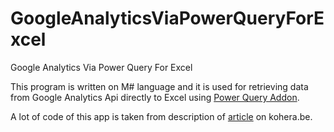 # GoogleAnalyticsViaPowerQueryForExcel
Google Analytics Via Power Query For Excel

This program is written on M# language and it is used for retrieving data from Google Analytics Api directly to Excel using [Power Query Addon](https://www.microsoft.com/en-us/download/details.aspx?id=39379). 

A lot of code of this app is taken from description of [article](http://kohera.be/blog/detail/how-to-get-google-analytics-data-in-power-query) on kohera.be. 

